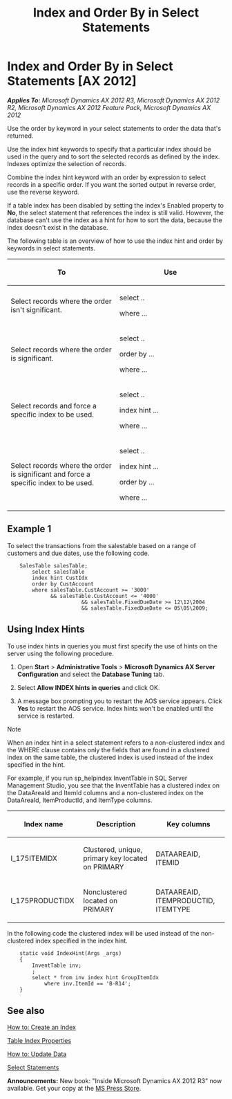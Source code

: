 ﻿---
title: Index and Order By in Select Statements
TOCTitle: Index and Order By in Select Statements
ms:assetid: a2c2d401-6e27-40e2-b180-0fbce65553ca
ms:mtpsurl: https://msdn.microsoft.com/en-us/library/Aa849686(v=AX.60)
ms:contentKeyID: 35248353
ms.date: 05/18/2015
mtps_version: v=AX.60
---

# Index and Order By in Select Statements [AX 2012]


_**Applies To:** Microsoft Dynamics AX 2012 R3, Microsoft Dynamics AX 2012 R2, Microsoft Dynamics AX 2012 Feature Pack, Microsoft Dynamics AX 2012_

Use the order by keyword in your select statements to order the data that's returned.

Use the index hint keywords to specify that a particular index should be used in the query and to sort the selected records as defined by the index. Indexes optimize the selection of records.

Combine the index hint keyword with an order by expression to select records in a specific order. If you want the sorted output in reverse order, use the reverse keyword.

If a table index has been disabled by setting the index's Enabled property to **No**, the select statement that references the index is still valid. However, the database can't use the index as a hint for how to sort the data, because the index doesn't exist in the database.

The following table is an overview of how to use the index hint and order by keywords in select statements.

<table>
<colgroup>
<col style="width: 50%" />
<col style="width: 50%" />
</colgroup>
<thead>
<tr class="header">
<th><p>To</p></th>
<th><p>Use</p></th>
</tr>
</thead>
<tbody>
<tr class="odd">
<td><p>Select records where the order isn't significant.</p></td>
<td><p>select ..</p>
<p>where ...</p></td>
</tr>
<tr class="even">
<td><p>Select records where the order is significant.</p></td>
<td><p>select ..</p>
<p>order by ...</p>
<p>where ...</p></td>
</tr>
<tr class="odd">
<td><p>Select records and force a specific index to be used.</p></td>
<td><p>select ..</p>
<p>index hint ...</p>
<p>where ...</p></td>
</tr>
<tr class="even">
<td><p>Select records where the order is significant and force a specific index to be used.</p></td>
<td><p>select ..</p>
<p>index hint ...</p>
<p>order by ...</p>
<p>where ...</p></td>
</tr>
</tbody>
</table>


## Example 1

To select the transactions from the salestable based on a range of customers and due dates, use the following code.
```X++  
    SalesTable salesTable;
        select salesTable
        index hint CustIdx
        order by CustAccount
        where salesTable.CustAccount >= '3000'
              && salesTable.CustAccount <= '4000'
                        && salesTable.FixedDueDate >= 12\12\2004
                        && salesTable.FixedDueDate <= 05\05\2009;
```
## Using Index Hints

To use index hints in queries you must first specify the use of hints on the server using the following procedure.

1.  Open **Start** \> **Administrative Tools** \> **Microsoft Dynamics AX Server Configuration** and select the **Database Tuning** tab.

2.  Select **Allow INDEX hints in queries** and click OK.

3.  A message box prompting you to restart the AOS service appears. Click **Yes** to restart the AOS service. Index hints won't be enabled until the service is restarted.


> [!NOTE]
> <P>When an index hint in a select statement refers to a non-clustered index and the WHERE clause contains only the fields that are found in a clustered index on the same table, the clustered index is used instead of the index specified in the hint.</P>



For example, if you run sp\_helpindex InventTable in SQL Server Management Studio, you see that the InventTable has a clustered index on the DataAreaId and ItemId columns and a non-clustered index on the DataAreaId, ItemProductId, and ItemType columns.

<table>
<colgroup>
<col style="width: 33%" />
<col style="width: 33%" />
<col style="width: 33%" />
</colgroup>
<thead>
<tr class="header">
<th><p>Index name</p></th>
<th><p>Description</p></th>
<th><p>Key columns</p></th>
</tr>
</thead>
<tbody>
<tr class="odd">
<td><p>I_175ITEMIDX</p></td>
<td><p>Clustered, unique, primary key located on PRIMARY</p></td>
<td><p>DATAAREAID, ITEMID</p></td>
</tr>
<tr class="even">
<td><p>I_175PRODUCTIDX</p></td>
<td><p>Nonclustered located on PRIMARY</p></td>
<td><p>DATAAREAID, ITEMPRODUCTID, ITEMTYPE</p></td>
</tr>
</tbody>
</table>


In the following code the clustered index will be used instead of the non-clustered index specified in the index hint.
```X++  
    static void IndexHint(Args _args)
    {
        InventTable inv;
        ;
        select * from inv index hint GroupItemIdx 
            where inv.ItemId == 'B-R14';
    }
```
## See also

[How to: Create an Index](how-to-create-an-index.md)

[Table Index Properties](https://msdn.microsoft.com/en-us/library/aa881522\(v=ax.60\))

[How to: Update Data](how-to-update-data.md)

[Select Statements](select-statements.md)

  
**Announcements:** New book: "Inside Microsoft Dynamics AX 2012 R3" now available. Get your copy at the [MS Press Store](https://www.microsoftpressstore.com/store/inside-microsoft-dynamics-ax-2012-r3-9780735685109).

